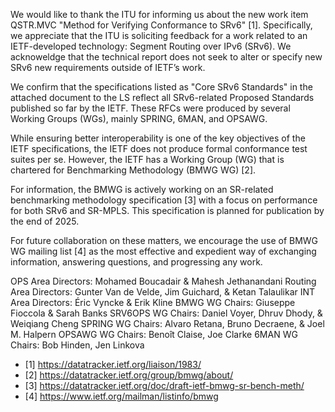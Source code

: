 We would like to thank the ITU for informing us about the new work item
QSTR.MVC "Method for Verifying Conformance to SRv6" [1]. Specifically, we appreciate
that the ITU is soliciting feedback for a work related to an IETF-developed
technology: Segment Routing over IPv6 (SRv6). We acknoweldge that the technical report
does not seek to alter or specify new SRv6 new requirements outside of IETF’s work.

We confirm that the specifications listed as "Core SRv6 Standards" in
the attached document to the LS reflect all SRv6-related Proposed Standards
published so far by the IETF. These RFCs were produced by several Working Groups (WGs),
mainly SPRING, 6MAN, and OPSAWG.

While ensuring better interoperability is one of the key objectives of the IETF
specifications, the IETF does not produce formal conformance test suites per se. However, the IETF
has a Working Group (WG) that is chartered for Benchmarking Methodology (BMWG WG) [2].

For information, the BMWG is actively working on an SR-related benchmarking
methodology specification [3] with a focus on performance for both SRv6 and SR-MPLS.
This specification is planned for publication by the end of 2025.
 
For future collaboration on these matters, we encourage the use of BMWG WG mailing list [4]
as the most effective and expedient way of exchanging information, answering questions,
and progressing any work.
 

OPS Area Directors: Mohamed Boucadair & Mahesh Jethanandani
Routing Area Directors: Gunter Van de Velde, Jim Guichard, & Ketan Talaulikar
INT Area Directors: Éric Vyncke & Erik Kline
BMWG WG Chairs: Giuseppe Fioccola & Sarah Banks
SRV6OPS WG Chairs: Daniel Voyer, Dhruv Dhody, & Weiqiang Cheng
SPRING WG Chairs: Alvaro Retana, Bruno Decraene, &  Joel M. Halpern
OPSAWG WG Chairs: Benoît Claise, Joe Clarke
6MAN WG Chairs: Bob Hinden, Jen Linkova

* [1] https://datatracker.ietf.org/liaison/1983/
* [2] https://datatracker.ietf.org/group/bmwg/about/
* [3] https://datatracker.ietf.org/doc/draft-ietf-bmwg-sr-bench-meth/
* [4] https://www.ietf.org/mailman/listinfo/bmwg
